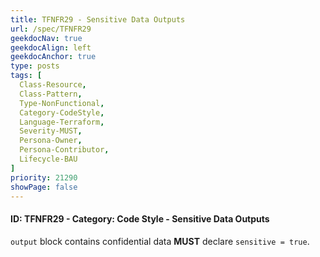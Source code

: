 ```yaml
---
title: TFNFR29 - Sensitive Data Outputs
url: /spec/TFNFR29
geekdocNav: true
geekdocAlign: left
geekdocAnchor: true
type: posts
tags: [
  Class-Resource,
  Class-Pattern,
  Type-NonFunctional,
  Category-CodeStyle,
  Language-Terraform,
  Severity-MUST,
  Persona-Owner,
  Persona-Contributor,
  Lifecycle-BAU
]
priority: 21290
showPage: false
---
```


#### ID: TFNFR29 - Category: Code Style - Sensitive Data Outputs

`output` block contains confidential data **MUST** declare `sensitive = true`.
